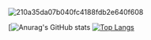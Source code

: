 ![210a35da07b040fc4188fdb2e640f608](https://user-images.githubusercontent.com/104678798/167266019-e69a4122-2c3e-4dbc-bacd-f3d03661fe07.gif)






[![Anurag's GitHub stats](https://github-readme-stats.vercel.app/api?username=Clem7777&show_icons=true&title_color=fff&icon_color=79ff97&text_color=9f9f9f&bg_color=151515) [![Top Langs](https://github-readme-stats.vercel.app/api/top-langs/?username=Clem7777&layout=compact)](https://github.com/anuraghazra/github-readme-stats)
